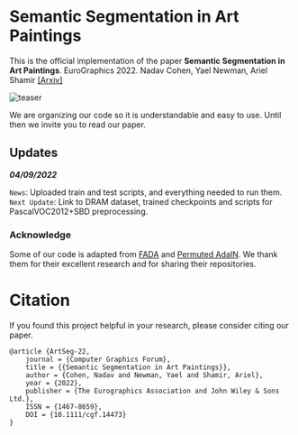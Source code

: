 # Semantic Segmentation in Art Paintings
This is the official implementation of the paper **Semantic Segmentation in Art Paintings**. EuroGraphics 2022. Nadav Cohen, Yael Newman, Ariel Shamir 
[\[Arxiv\]](https://arxiv.org/abs/2203.03238)

![teaser](figures/paper_teaser.png)

We are organizing our code so it is understandable and easy to use. Until then we invite you to read our paper.


## Updates

***04/09/2022***

`News`: Uploaded train and test scripts, and everything needed to run them.
`Next Update`: Link to DRAM dataset, trained checkpoints and scripts for PascalVOC2012+SBD preprocessing.


### Acknowledge
Some of our code is adapted from [FADA](https://github.com/JDAI-CV/FADA) and [Permuted AdaIN](https://github.com/onuriel/PermutedAdaIN). We thank them for their excellent research and for sharing their repositories.

# Citation
If you found this project helpful in your research, please consider citing our paper.
```
@article {ArtSeg-22,
    journal = {Computer Graphics Forum},
    title = {{Semantic Segmentation in Art Paintings}},
    author = {Cohen, Nadav and Newman, Yael and Shamir, Ariel},
    year = {2022},
    publisher = {The Eurographics Association and John Wiley & Sons Ltd.},
    ISSN = {1467-8659},
    DOI = {10.1111/cgf.14473}
}
```
